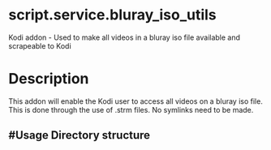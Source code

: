 # script.service.bluray_iso_utils
Kodi addon - Used to make all videos in a bluray iso file available and scrapeable to Kodi

# Description
This addon will enable the Kodi user to access all videos on a bluray iso file.
This is done through the use of .strm files. No symlinks need to be made.

#Usage
Directory structure
--------------------
